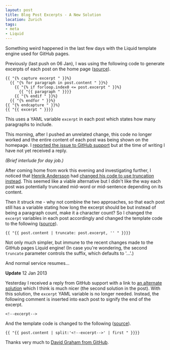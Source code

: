 ```yaml
---
layout: post
title: Blog Post Excerpts - A New Solution
location: Zurich
tags:
- meta
- Liquid
---
```

Something weird happened in the last few days with the Liquid template engine used for GitHub pages.

Previously (last push on 06 Jan), I was using the following code to generate excerpts of each post on the home page ([source](https://github.com/adamralph/adamralph.github.com/blob/142bf461c601dd9bd147d981eb7dd40d45575f70/index.html#L8)).

	{{ "{% capture excerpt " }}%}
      {{ "{% for paragraph in post.content " }}%}
        {{ "{% if forloop.index0 <= post.excerpt " }}%}
          {{ "{{ paragraph " }}}}
        {{ "{% endif " }}%}
      {{ "{% endfor " }}%}
	{{ "{% endcapture " }}%}
	{{ "{{ excerpt " }}}}

This uses a YAML variable `excerpt` in each post which states how many paragraphs to include.

This morning, after I pushed an unrelated change, this code no longer worked and the entire content of each post was being shown on the homepage. I [reported the issue to GitHub support](https://gist.github.com/4491164) but at the time of writing I have not yet received a reply.

<a name="more"></a>

*(Brief interlude for day job.)*

<!--excerpt-->

After coming home from work this evening and investigating further, I noticed that [Henrik Andersson](http://henri.kandersson.com/) had [changed his code to use truncation instead](https://github.com/alfhenrik/henri.kandersson.com/blob/c129f9f5fbb4b5923c1e9e9523496664178e470d/index.html#L15). This seemed like a viable alternative but I didn't like the way each post was potentially truncated mid-word or mid-sentence depending on its content.

Then it struck me - why not combine the two approaches, so that each post still has a variable stating how long the excerpt should be but instead of being a paragraph count, make it a character count? So I changed the `excerpt` variables in each post accordingly and changed the template code to the following ([source](https://github.com/adamralph/adamralph.github.com/blob/dcb7d5f9da6e9614c95bef314e5dae3986175972/index.html#L13)).

	{{ "{{ post.content | truncate: post.excerpt, '' " }}}}

Not only much simpler, but immune to the recent changes made to the GitHub pages Liquid engine! (In case you're wondering, the second `truncate` parameter controls the suffix, which defaults to '...'.)

And normal service resumes...

<a name="update1"></a>
**Update** 12 Jan 2013

Yesterday I received a reply from GitHub support with a link to [an alternate solution](http://mikeygee.com/blog/truncate.html) which I think is much nicer (the second solution in the post). With this solution, the `excerpt` YAML variable is no longer needed. Instead, the following comment is inserted into each post to signify the end of the excerpt.

	<!--excerpt-->

And the template code is changed to the following ([source](https://github.com/adamralph/adamralph.github.com/blob/83bbe606241c4199c8b93e70bf970535d6ce6b3b/index.html#L13)).

    {{ "{{ post.content | split:'<!--excerpt-->' | first " }}}}

Thanks very much to [David Graham from GitHub](https://github.com/dgraham).